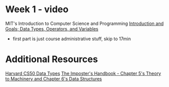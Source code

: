 # Week 1 - video

MIT's Introduction to Computer Science and Programming [Introduction and Goals; Data Types, Operators, and Variables](https://ocw.mit.edu/courses/electrical-engineering-and-computer-science/6-00-introduction-to-computer-science-and-programming-fall-2008/video-lectures/lecture-1/)

- first part is just course administrative stuff, skip to 17min

# Additional Resources

[Harvard CS50 Data Types](https://www.youtube.com/embed/JFieJW_kZq4?autoplay=1&rel=0)
[The Imposter's Handbook - Chapter 5's Theory to Machinery and Chapter 6's Data Structures](https://bigmachine.io/products/the-imposters-handbook-complete/)

